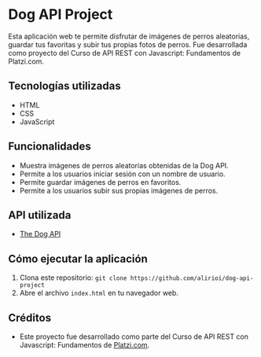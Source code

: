 # Dog API Project

Esta aplicación web te permite disfrutar de imágenes de perros aleatorias, guardar tus favoritas y subir tus propias fotos de perros. Fue desarrollada como proyecto del Curso de API REST con Javascript: Fundamentos de Platzi.com.

## Tecnologías utilizadas

* HTML
* CSS
* JavaScript

## Funcionalidades

* Muestra imágenes de perros aleatorias obtenidas de la Dog API.
* Permite a los usuarios iniciar sesión con un nombre de usuario.
* Permite guardar imágenes de perros en favoritos.
* Permite a los usuarios subir sus propias imágenes de perros.

## API utilizada

* [The Dog API](https://thedogapi.com/)

## Cómo ejecutar la aplicación

1. Clona este repositorio: `git clone https://github.com/alirioi/dog-api-project`
2. Abre el archivo `index.html` en tu navegador web.

## Créditos

* Este proyecto fue desarrollado como parte del Curso de API REST con Javascript: Fundamentos de [Platzi.com](https://platzi.com/).
